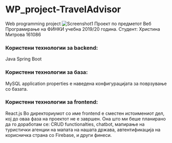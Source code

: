 # WP_project-TravelAdvisor
Web programming project
![Screenshot1](Form2FirstLevel.png) 
Проект по предметот Веб Програмирање на ФИНКИ учебна 2019/20 година.
Студент: Христина Митрова 161086

### Користени технологии за backend:
Java Spring Boot

### Користени технологии за база:
MySQL
application properties е наведена конфигурацијата за поврзување со базата.

### Користени технологии за frontend: 
React.js
Во директориумот со име frontend е сместен истоимениот дел, кој до оваа фаза на проектот не е завршен.
Она што ми беше планирано да го доработам се: CRUD functionalties, chatbot, мапирање на туристички агенции на мапата на нашата држава, автентификација на корисничка страна со Firebase, и други финеси.


